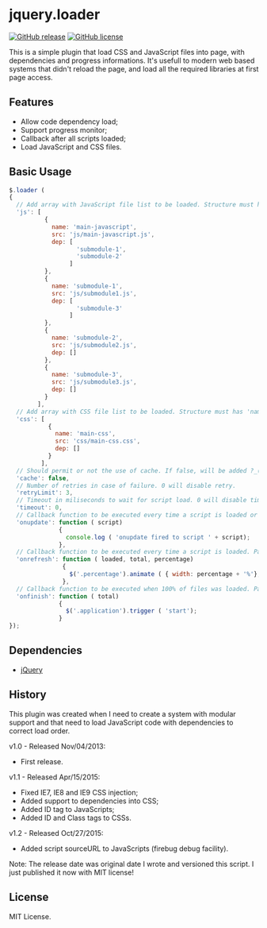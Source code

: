 jquery.loader
=============
[![GitHub release](https://img.shields.io/github/release/ernaniaz/jquery.loader.svg?maxAge=2592000)](https://github.com/ernaniaz/jquery.loader)
[![GitHub license](https://img.shields.io/github/license/ernaniaz/jquery.loader.svg)](https://github.com/ernaniaz/jquery.loader)

This is a simple plugin that load CSS and JavaScript files into page, with dependencies and progress informations.
It's usefull to modern web based systems that didn't reload the page, and load all the required libraries at first page access.

Features
--------
* Allow code dependency load;
* Support progress monitor;
* Callback after all scripts loaded;
* Load JavaScript and CSS files.

Basic Usage
-----------
```javascript
$.loader (
{
  // Add array with JavaScript file list to be loaded. Structure must has 'name', 'src' and 'dep' informations.
  'js': [
          {
            name: 'main-javascript',
            src: 'js/main-javascript.js',
            dep: [
                   'submodule-1',
                   'submodule-2'
                 ]
          },
          {
            name: 'submodule-1',
            src: 'js/submodule1.js',
            dep: [
                   'submodule-3'
                 ]
          },
          {
            name: 'submodule-2',
            src: 'js/submodule2.js',
            dep: []
          },
          {
            name: 'submodule-3',
            src: 'js/submodule3.js',
            dep: []
          }
        ],
  // Add array with CSS file list to be loaded. Structure must has 'name', 'src' and 'dep' informations.
  'css': [
           {
             name: 'main-css',
             src: 'css/main-css.css',
             dep: []
           }
         ],
  // Should permit or not the use of cache. If false, will be added ?_(TIMESTAMP NUMBER) to URL, to avoid browser cache.
  'cache': false,
  // Number of retries in case of failure. 0 will disable retry.
  'retryLimit': 3,
  // Timeout in miliseconds to wait for script load. 0 will disable timeout.
  'timeout': 0,
  // Callback function to be executed every time a script is loaded or failed to be loaded. Parameters will be the name of the script.
  'onupdate': function ( script)
              {
                console.log ( 'onupdate fired to script ' + script);
              },
  // Callback function to be executed every time a script is loaded. Parameters will be the number of loaded files, total of files and percentage loaded.
  'onrefresh': function ( loaded, total, percentage)
               {
                 $('.percentage').animate ( { width: percentage + '%'}, 50);
               },
  // Callback function to be executed when 100% of files was loaded. Parameter will be the total of files loaded.
  'onfinish': function ( total)
              {
                $('.application').trigger ( 'start');
              }
});
```
Dependencies
------------
* [jQuery](http://jquery.com/)

History
-------
This plugin was created when I need to create a system with modular support and that need to load JavaScript code with dependencies to correct load order.

v1.0 - Released Nov/04/2013:
* First release.

v1.1 - Released Apr/15/2015:
* Fixed IE7, IE8 and IE9 CSS injection;
* Added support to dependencies into CSS;
* Added ID tag to JavaScripts;
* Added ID and Class tags to CSSs.

v1.2 - Released Oct/27/2015:
* Added script sourceURL to JavaScripts (firebug debug facility).

Note: The release date was original date I wrote and versioned this script. I just published it now with MIT license!

License
-------
MIT License.
